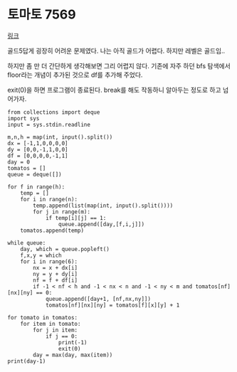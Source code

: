 # 토마토 7569

[링크](https://www.acmicpc.net/problem/7569)

골드5답게 굉장히 어려운 문제였다. 나는 아직 골드가 어렵다. 하지만 레벨은 골드임..

하지만 좀 만 더 간단하게 생각해보면 그리 어렵지 않다. 기존에 자주 하던 bfs 탐색에서 floor라는 개념이 추가된 것으로 df를 추가해 주었다.

exit(0)을 하면 프로그램이 종료된다. break를 해도 작동하니 알아두는 정도로 하고 넘어가자.

```py3
from collections import deque
import sys
input = sys.stdin.readline

m,n,h = map(int, input().split())
dx = [-1,1,0,0,0,0]
dy = [0,0,-1,1,0,0]
df = [0,0,0,0,-1,1]
day = 0
tomatos = []
queue = deque([])

for f in range(h):
    temp = []
    for i in range(n):
        temp.append(list(map(int, input().split())))
        for j in range(m):
            if temp[i][j] == 1:
                queue.append([day,[f,i,j]])
    tomatos.append(temp)

while queue:
    day, which = queue.popleft()
    f,x,y = which
    for i in range(6):
        nx = x + dx[i]
        ny = y + dy[i]
        nf = f + df[i]
        if -1 < nf < h and -1 < nx < n and -1 < ny < m and tomatos[nf][nx][ny] == 0:
            queue.append([day+1, [nf,nx,ny]])
            tomatos[nf][nx][ny] = tomatos[f][x][y] + 1

for tomato in tomatos:
    for item in tomato:
        for j in item:
            if j == 0:
                print(-1)
                exit(0)
        day = max(day, max(item))
print(day-1)
```
